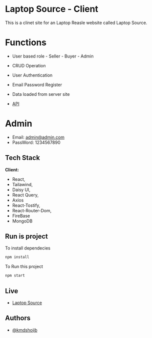 # Laptop Source - Client

This is a clinet site for an Laptop Reasle website called Laptop Source.

# Functions
- User based role - Seller - Buyer - Admin 

- CRUD Operation

- User Authentication

- Email Password Register

- Data loaded from server site

- [API](https://laptop-source-server-kmdshojib.vercel.app/)

# Admin
- Email: admin@admin.com
- PassWord: 1234567890



## Tech Stack


**Client:** 
- React, 
- Tailawind, 
- Daisy UI,
- React Query,
- Axios
- React-Tostify, 
- React-Router-Dom,
- FireBase
- MongoDB

## Run is project

To install dependecies

```bash
npm install
```

To Run this project 

```bash
npm start
```
## Live

- [Laptop Source](https://laptop-source-c2c00.web.app)


## Authors

- [@kmdshojib](https://github.com/kmdshojib)